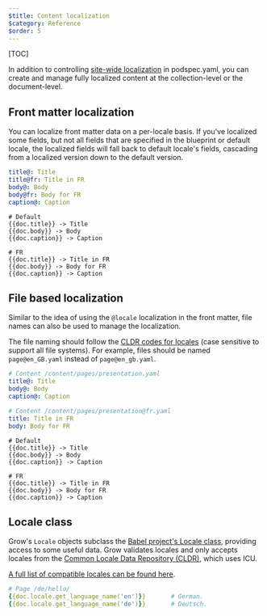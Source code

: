```yaml
---
$title: Content localization
$category: Reference
$order: 5
---
```

[TOC]

In addition to controlling [site-wide localization]({{g.doc('/docs/content-localization/').url.path}}#localization) in podspec.yaml, you can create and manage fully localized content at the collection-level or the document-level.

## Front matter localization

You can localize front matter data on a per-locale basis. If you've localized some fields, but not all fields that are specified in the blueprint or default locale, the localized fields will fall back to default locale's fields, cascading from a localized version down to the default version.

```yaml
title@: Title
title@fr: Title in FR
body@: Body
body@fr: Body for FR
caption@: Caption
```

```
# Default
{{doc.title}} -> Title
{{doc.body}} -> Body
{{doc.caption}} -> Caption

# FR
{{doc.title}} -> Title in FR
{{doc.body}} -> Body for FR
{{doc.caption}} -> Caption
```

## File based localization

Similar to the idea of using the `@locale` localization in the front matter, file names can also be used to manage the localization.

The file naming should follow the [CLDR codes for locales][icu] (case sensitive to support all file systems). For example, files should be named `page@en_GB.yaml` instead of `page@en_gb.yaml`.

```yaml
# Content /content/pages/presentation.yaml
title@: Title
body@: Body
caption@: Caption
```

```yaml
# Content /content/pages/presentation@fr.yaml
title: Title in FR
body: Body for FR
```

```
# Default
{{doc.title}} -> Title
{{doc.body}} -> Body
{{doc.caption}} -> Caption

# FR
{{doc.title}} -> Title in FR
{{doc.body}} -> Body for FR
{{doc.caption}} -> Caption
```

## Locale class

Grow's `Locale` objects subclass the [Babel project's Locale class](http://babel.pocoo.org/en/latest/locale.html#the-locale-class), providing access to some useful data. Grow validates locales and only accepts locales from the [Common Locale Data Repository (CLDR)](http://unicode.org/cldr/), which uses ICU.

[A full list of compatible locales can be found here][icu].

```yaml
# Page /de/hello/
{{doc.locale.get_language_name('en')}}       # German.
{{doc.locale.get_language_name('de')}}       # Deutsch.
```

[icu]: http://www.localeplanet.com/icu/
